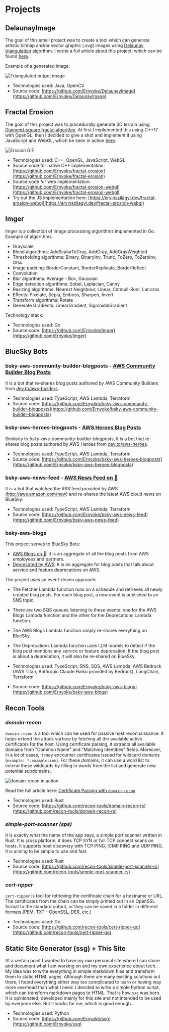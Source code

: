 # Projects

## DelaunayImage

The goal of this small project was to create a tool which can generate artistic bitmap and/or vector graphic (.svg) images using [Delaunay triangulation](https://en.wikipedia.org/wiki/Delaunay_triangulation) algorithm. I wrote a full article about this project, which can be found [here](https://ervinszilagyi.dev/articles/generate-low-poly-images-using-del-triangulation.html).

Example of a generated image:

![Triangulated output image](images/delaunay.jpg)

- Technologies used: Java, OpenCV
- Source code: [https://github.com/Ernyoke/DelaunayImage](https://github.com/Ernyoke/DelaunayImage)

## Fractal Erosion

The goal of this project was to procedurally generate 3D terrain using [Diamond-square fractal algorithm](https://en.wikipedia.org/wiki/Diamond-square_algorithm). At first I implemented this using C++17 with OpenGL, then I decided to give a shot and implement it using JavaScript and WebGL, which be seen in action [here](https://ervinszilagyi.dev/fractal-erosion-webgl).

![Erosion GIF](images/erosion_resized.gif)

- Technologies used: C++, OpenGL, JavaScript, WebGL
- Source code for native C++ implementation: [https://github.com/Ernyoke/fractal-erosion](https://github.com/Ernyoke/fractal-erosion)
- Source code for web implementation: [https://github.com/Ernyoke/fractal-erosion-webgl](https://github.com/Ernyoke/fractal-erosion-webgl)
- Try out the JS implementation here: [https://ervinszilagyi.dev/fractal-erosion-webgl](https://ervinszilagyi.dev/fractal-erosion-webgl)

## Imger

Imger is a collection of image processing algorithms implemented in Go. Example of algorithms:

- Grayscale
- Blend algorithms: AddScalarToGray, AddGray, AddGrayWeighted
- Thresholding algorithms: Binary, BinaryInv, Trunc, ToZero, ToZeroInv, Otsu
- Image padding: BorderConstant, BorderReplicate, BorderReflect
- Convolution
- Blur algorithms: Average - Box, Gaussian
- Edge detection algorithms: Sobel, Laplacian, Canny
- Resizing algorithms: Nearest Neighbour, Linear, Catmull-Rom, Lanczos
- Effects: Pixelate, Sepia, Emboss, Sharpen, Invert
- Transform algorithms: Rotate
- Generate Gradients: LinearGradient, SigmoidalGradient

Technology stack:

- Technologies used: Go
- Source code: [https://github.com/Ernyoke/Imger](https://github.com/Ernyoke/Imger)

## BlueSky Bots

### bsky-aws-community-builder-blogposts - [AWS Community Builder Blog Posts](https://bsky.app/profile/awscmblogposts.bsky.social)

It is a bot that re-shares blog posts authored by AWS Community Builders from [dev.to/aws-builders](https://dev.to/aws-builders).

- Technologies used: TypeScript, AWS Lambda, Terraform
- Source code: [https://github.com/Ernyoke/bsky-aws-community-builder-blogposts](https://github.com/Ernyoke/bsky-aws-community-builder-blogposts)

### bsky-aws-heroes-blogposts - [AWS Heroes Blog Posts](https://bsky.app/profile/awsheroesblogposts.bsky.social)

Similarly to *bsky-aws-community-builder-blogposts*, it is a bot that re-shares blog posts authored by AWS Heroes from [dev.to/aws-heroes](https://dev.to/aws-heroes).

- Technologies used: TypeScript, AWS Lambda, Terraform
- Source code: [https://github.com/Ernyoke/bsky-aws-heroes-blogposts](https://github.com/Ernyoke/bsky-aws-heroes-blogposts)

### bsky-aws-news-feed - [AWS News Feed on 🦋](https://bsky.app/profile/awsrecentnews.bsky.social)

It is a bot that watched the RSS feed provided by AWS (http://aws.amazon.com/new) and re-shares the latest AWS cloud news on BlueSky.

- Technologies used: TypeScript, AWS Lambda, Terraform
- Source code: [https://github.com/Ernyoke/bsky-aws-news-feed](https://github.com/Ernyoke/bsky-aws-news-feed)

### bsky-aws-blogs

This project serves to BlueSky Bots:

- [AWS Blogs on 🦋](https://bsky.app/profile/awsblogs.bsky.social): it is an aggregate of all the blog posts from AWS employees and partners.
- [Deprecated by AWS](https://bsky.app/profile/deprecatedbyaws.bsky.social): it is an aggregate for blog posts that talk about service and feature deprecations on AWS.

The project uses an event-driven approach:

- The Fetcher Lambda function runs on a schedule and retrieves all newly created blog posts. For each blog post, a new event is published to an SNS topic.
- There are two SQS queues listening to these events: one for the AWS Blogs Lambda function and the other for the Deprecations Lambda function.
- The AWS Blogs Lambda function simply re-shares everything on BlueSky.
- The Deprecations Lambda function uses LLM models to detect if the blog post mentions any service or feature deprecation. If the blog post is about a deprecation, it will also be re-shared on BlueSky.

- Technologies used: TypeScript, SNS, SQS, AWS Lambda, AWS Bedrock (AWS Titan, Anthropic Claude Haiku provided by Bedrock), LangChain, Terraform
- Source code: [https://github.com/Ernyoke/bsky-aws-blogs](https://github.com/Ernyoke/bsky-aws-blogs)

## Recon Tools

### *domain-recon*

`domain-recon` is a tool which can be used for passive host reconnaissance. It helps extend the attack surface by fetching all the available active certificates for the host. Using certificate parsing, it extracts all available domains from "Common Name" and "Matching Identities" fields. Moreover, in a lot of cases, it may encounter certificates issued for wildcard domains (`example: *.example.com`). For these domains, it can use a word list to extend these wildcards by filling in words from the list and generate new potential subdomains.

![domain-recon in action](images/domain-recon.gif)

Read the full article here: [Certificate Parsing with `domain-recon`](articles/certificate-parsing-with-domain-recon)

- Technologies used: Rust
- Source code: [https://github.com/recon-tools/domain-recon-rs](https://github.com/recon-tools/domain-recon-rs)

### *simple-port-scanner (sps)*

It is exactly what the name of the app says, a simple port scanner written in Rust. It is cross platform, it does TCP SYN or full TCP connect scans on hosts. It supports host discovery with TCP PING, ICMP PING and UDP PING. It is aiming to be simple to use and fast.

- Technologies used: Rust
- Source code: [https://github.com/recon-tools/simple-port-scanner-rs](https://github.com/recon-tools/simple-port-scanner-rs)

### *cert-ripper*

`cert-ripper` is tool for retrieving the certificate chain for a hostname or URL. The certificates from the chain can be simply printed out in an OpenSSL format to the standard output, or they can be saved in a folder in different formats (PEM, TXT - OpenSSL, DER, etc.)

- Technologies used: Go
- Source code: [https://github.com/recon-tools/cert-ripper-go](https://github.com/recon-tools/cert-ripper-go)

## Static Site Generator (ssg) + This Site

At a certain point I wanted to have my own personal site where I can share and document what I am working on and my own experience about tech. My idea was to write everything in simple markdown files and transform them to static HTML pages. Although there are many existing solutions out there, I found everything either way too complicated to learn or having way more overhead than what I need. I decided to write a simple Python script, which can transform markdown pages to HTML. That is how `ssg` was born. It is opinionated, developed mainly for this site and not intended to be used by everyone else. But it works for me, which is good enough...

- Technologies used: Python
- Source code: [https://github.com/Ernyoke/ssg](https://github.com/Ernyoke/ssg)